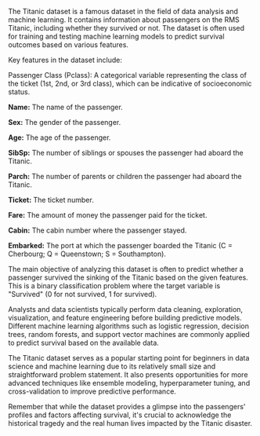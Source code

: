 The Titanic dataset is a famous dataset in the field of data analysis and machine learning. It contains information about passengers on the RMS Titanic, including whether they survived or not. The dataset is often used for training and testing machine learning models to predict survival outcomes based on various features.

Key features in the dataset include:

Passenger Class (Pclass): A categorical variable representing the class of the ticket (1st, 2nd, or 3rd class), which can be indicative of socioeconomic status.

**Name:** The name of the passenger.

**Sex:** The gender of the passenger.

**Age:** The age of the passenger.

**SibSp:** The number of siblings or spouses the passenger had aboard the Titanic.

**Parch:** The number of parents or children the passenger had aboard the Titanic.

**Ticket:** The ticket number.

**Fare:** The amount of money the passenger paid for the ticket.

**Cabin:** The cabin number where the passenger stayed.

**Embarked:** The port at which the passenger boarded the Titanic (C = Cherbourg; Q = Queenstown; S = Southampton).

The main objective of analyzing this dataset is often to predict whether a passenger survived the sinking of the Titanic based on the given features. This is a binary classification problem where the target variable is "Survived" (0 for not survived, 1 for survived).

Analysts and data scientists typically perform data cleaning, exploration, visualization, and feature engineering before building predictive models. Different machine learning algorithms such as logistic regression, decision trees, random forests, and support vector machines are commonly applied to predict survival based on the available data.

The Titanic dataset serves as a popular starting point for beginners in data science and machine learning due to its relatively small size and straightforward problem statement. It also presents opportunities for more advanced techniques like ensemble modeling, hyperparameter tuning, and cross-validation to improve predictive performance.

Remember that while the dataset provides a glimpse into the passengers' profiles and factors affecting survival, it's crucial to acknowledge the historical tragedy and the real human lives impacted by the Titanic disaster.

